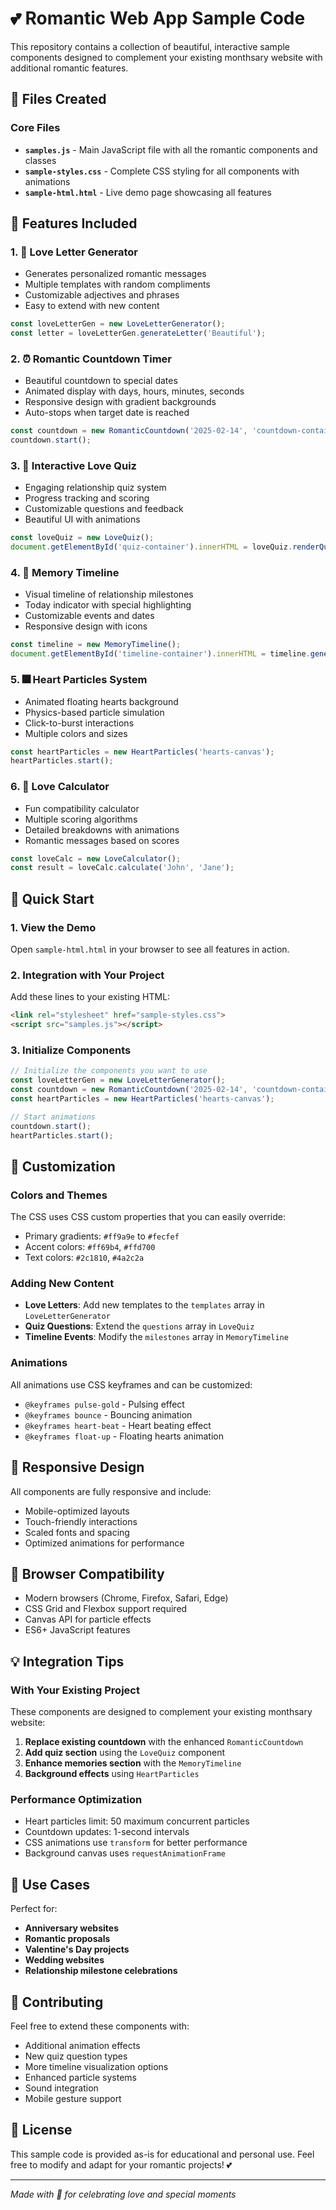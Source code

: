 # 💕 Romantic Web App Sample Code

This repository contains a collection of beautiful, interactive sample components designed to complement your existing monthsary website with additional romantic features.

## 📁 Files Created

### Core Files
- **`samples.js`** - Main JavaScript file with all the romantic components and classes
- **`sample-styles.css`** - Complete CSS styling for all components with animations
- **`sample-html.html`** - Live demo page showcasing all features

## 🌟 Features Included

### 1. 💌 Love Letter Generator
- Generates personalized romantic messages
- Multiple templates with random compliments
- Customizable adjectives and phrases
- Easy to extend with new content

```javascript
const loveLetterGen = new LoveLetterGenerator();
const letter = loveLetterGen.generateLetter('Beautiful');
```

### 2. ⏰ Romantic Countdown Timer
- Beautiful countdown to special dates
- Animated display with days, hours, minutes, seconds
- Responsive design with gradient backgrounds
- Auto-stops when target date is reached

```javascript
const countdown = new RomanticCountdown('2025-02-14', 'countdown-container');
countdown.start();
```

### 3. 💭 Interactive Love Quiz
- Engaging relationship quiz system
- Progress tracking and scoring
- Customizable questions and feedback
- Beautiful UI with animations

```javascript
const loveQuiz = new LoveQuiz();
document.getElementById('quiz-container').innerHTML = loveQuiz.renderQuestion();
```

### 4. 📅 Memory Timeline
- Visual timeline of relationship milestones
- Today indicator with special highlighting
- Customizable events and dates
- Responsive design with icons

```javascript
const timeline = new MemoryTimeline();
document.getElementById('timeline-container').innerHTML = timeline.generateTimeline();
```

### 5. 🎆 Heart Particles System
- Animated floating hearts background
- Physics-based particle simulation
- Click-to-burst interactions
- Multiple colors and sizes

```javascript
const heartParticles = new HeartParticles('hearts-canvas');
heartParticles.start();
```

### 6. 💖 Love Calculator
- Fun compatibility calculator
- Multiple scoring algorithms
- Detailed breakdowns with animations
- Romantic messages based on scores

```javascript
const loveCalc = new LoveCalculator();
const result = loveCalc.calculate('John', 'Jane');
```

## 🚀 Quick Start

### 1. View the Demo
Open `sample-html.html` in your browser to see all features in action.

### 2. Integration with Your Project
Add these lines to your existing HTML:

```html
<link rel="stylesheet" href="sample-styles.css">
<script src="samples.js"></script>
```

### 3. Initialize Components
```javascript
// Initialize the components you want to use
const loveLetterGen = new LoveLetterGenerator();
const countdown = new RomanticCountdown('2025-02-14', 'countdown-container');
const heartParticles = new HeartParticles('hearts-canvas');

// Start animations
countdown.start();
heartParticles.start();
```

## 🎨 Customization

### Colors and Themes
The CSS uses CSS custom properties that you can easily override:
- Primary gradients: `#ff9a9e` to `#fecfef`
- Accent colors: `#ff69b4`, `#ffd700`
- Text colors: `#2c1810`, `#4a2c2a`

### Adding New Content
- **Love Letters**: Add new templates to the `templates` array in `LoveLetterGenerator`
- **Quiz Questions**: Extend the `questions` array in `LoveQuiz`
- **Timeline Events**: Modify the `milestones` array in `MemoryTimeline`

### Animations
All animations use CSS keyframes and can be customized:
- `@keyframes pulse-gold` - Pulsing effect
- `@keyframes bounce` - Bouncing animation  
- `@keyframes heart-beat` - Heart beating effect
- `@keyframes float-up` - Floating hearts animation

## 📱 Responsive Design

All components are fully responsive and include:
- Mobile-optimized layouts
- Touch-friendly interactions
- Scaled fonts and spacing
- Optimized animations for performance

## 🔧 Browser Compatibility

- Modern browsers (Chrome, Firefox, Safari, Edge)
- CSS Grid and Flexbox support required
- Canvas API for particle effects
- ES6+ JavaScript features

## 💡 Integration Tips

### With Your Existing Project
These components are designed to complement your existing monthsary website:

1. **Replace existing countdown** with the enhanced `RomanticCountdown`
2. **Add quiz section** using the `LoveQuiz` component
3. **Enhance memories section** with the `MemoryTimeline`
4. **Background effects** using `HeartParticles`

### Performance Optimization
- Heart particles limit: 50 maximum concurrent particles
- Countdown updates: 1-second intervals
- CSS animations use `transform` for better performance
- Background canvas uses `requestAnimationFrame`

## 🎯 Use Cases

Perfect for:
- **Anniversary websites**
- **Romantic proposals**
- **Valentine's Day projects**
- **Wedding websites**
- **Relationship milestone celebrations**

## 🤝 Contributing

Feel free to extend these components with:
- Additional animation effects
- New quiz question types
- More timeline visualization options
- Enhanced particle systems
- Sound integration
- Mobile gesture support

## 📄 License

This sample code is provided as-is for educational and personal use. Feel free to modify and adapt for your romantic projects! 💕

---

*Made with 💖 for celebrating love and special moments*